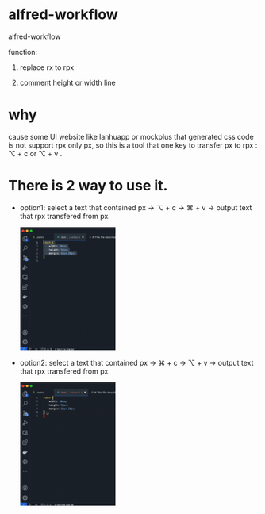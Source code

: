 # alfred-workflow
alfred-workflow

function:
1. replace rx to rpx 
 
2. comment height or width line
# why 

 cause some UI website like lanhuapp or mockplus that generated css code is not support rpx only px, so this is a tool that one key to transfer px to rpx : ⌥ + c or  ⌥ + v .
# There is 2 way to use it.
- option1: 
 select a text that contained px -> ⌥ + c -> ⌘ + v -> output text that rpx transfered from px.

   <img src=./way1.gif width=40% />

- option2: 
 select a text that contained px -> ⌘ + c -> ⌥ + v -> output text that rpx transfered from px.

   <img src=./way2.gif width=40% />
 


